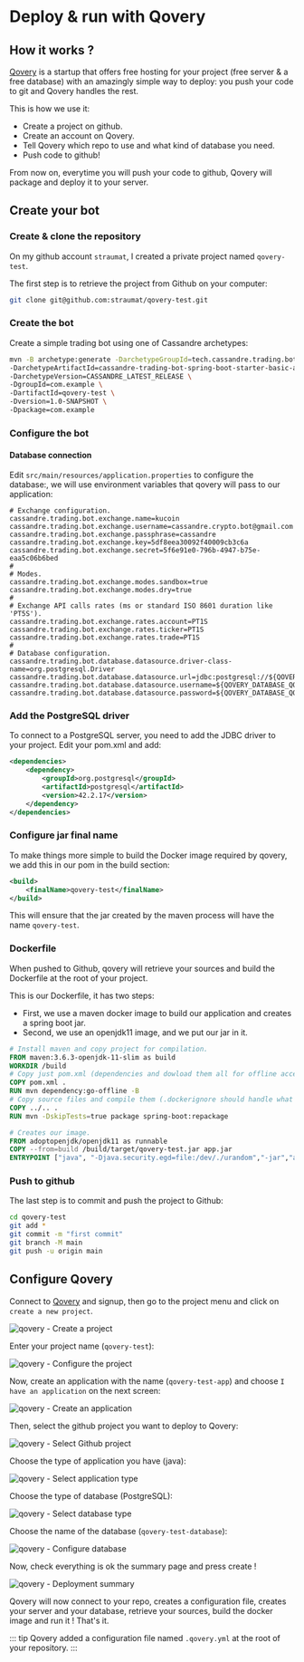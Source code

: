 # Deploy & run with Qovery

## How it works ?
[Qovery](https://www.qovery.com/) is a startup that offers free hosting for your project (free server & a free database) with an amazingly simple way to deploy: you push your code to git and Qovery handles the rest.

This is how we use it:
  * Create a project on github.
  * Create an account on Qovery.
  * Tell Qovery which repo to use and what kind of database you need.
  * Push code to github!

From now on, everytime you will push your code to github, Qovery will package and deploy it to your server.

## Create your bot

### Create & clone the repository
On my github account `straumat`, I created a private project named `qovery-test`.

The first step is to retrieve the project from Github on your computer:
```bash
git clone git@github.com:straumat/qovery-test.git
```

### Create the bot
Create a simple trading bot using one of Cassandre archetypes:
```bash
mvn -B archetype:generate -DarchetypeGroupId=tech.cassandre.trading.bot \
-DarchetypeArtifactId=cassandre-trading-bot-spring-boot-starter-basic-archetype \
-DarchetypeVersion=CASSANDRE_LATEST_RELEASE \
-DgroupId=com.example \
-DartifactId=qovery-test \
-Dversion=1.0-SNAPSHOT \
-Dpackage=com.example
```

### Configure the bot

#### Database connection
Edit `src/main/resources/application.properties` to configure the database:, we will use environment variables that qovery will pass to our application:

```properties
# Exchange configuration.
cassandre.trading.bot.exchange.name=kucoin
cassandre.trading.bot.exchange.username=cassandre.crypto.bot@gmail.com
cassandre.trading.bot.exchange.passphrase=cassandre
cassandre.trading.bot.exchange.key=5df8eea30092f40009cb3c6a
cassandre.trading.bot.exchange.secret=5f6e91e0-796b-4947-b75e-eaa5c06b6bed
#
# Modes.
cassandre.trading.bot.exchange.modes.sandbox=true
cassandre.trading.bot.exchange.modes.dry=true
#
# Exchange API calls rates (ms or standard ISO 8601 duration like 'PT5S').
cassandre.trading.bot.exchange.rates.account=PT1S
cassandre.trading.bot.exchange.rates.ticker=PT1S
cassandre.trading.bot.exchange.rates.trade=PT1S
#
# Database configuration.
cassandre.trading.bot.database.datasource.driver-class-name=org.postgresql.Driver
cassandre.trading.bot.database.datasource.url=jdbc:postgresql://${QOVERY_DATABASE_QOVERY_TEST_HOST}:5432/${QOVERY_DATABASE_QOVERY_TEST_DATABASE_NAME}
cassandre.trading.bot.database.datasource.username=${QOVERY_DATABASE_QOVERY_TEST_USERNAME}
cassandre.trading.bot.database.datasource.password=${QOVERY_DATABASE_QOVERY_TEST_PASSWORD}
```
### Add the PostgreSQL driver
To connect to a PostgreSQL server, you need to add the JDBC driver to your project. Edit your pom.xml and add:
```xml
<dependencies>
    <dependency>
        <groupId>org.postgresql</groupId>
        <artifactId>postgresql</artifactId>
        <version>42.2.17</version>
    </dependency>
</dependencies>
```

### Configure jar final name
To make things more simple to build the Docker image required by qovery, we add this in our pom in the build section:

```xml
<build>
    <finalName>qovery-test</finalName>
</build>
```

This will ensure that the jar created by the maven process will have the name `qovery-test`.

### Dockerfile
When pushed to Github, qovery will retrieve your sources and build the Dockerfile at the root of your project.

This is our Dockerfile, it has two steps:
  * First, we use a maven docker image to build our application and creates a spring boot jar.
  * Second, we use an openjdk11 image, and we put our jar in it.

```dockerfile
# Install maven and copy project for compilation.
FROM maven:3.6.3-openjdk-11-slim as build
WORKDIR /build  
# Copy just pom.xml (dependencies and dowload them all for offline access later - cache layer).
COPY pom.xml .
RUN mvn dependency:go-offline -B
# Copy source files and compile them (.dockerignore should handle what to copy).
COPY ../.. .
RUN mvn -DskipTests=true package spring-boot:repackage

# Creates our image.
FROM adoptopenjdk/openjdk11 as runnable
COPY --from=build /build/target/qovery-test.jar app.jar
ENTRYPOINT ["java", "-Djava.security.egd=file:/dev/./urandom","-jar","app.jar"]
```

### Push to github
The last step is to commit and push the project to Github:
```bash
cd qovery-test
git add *
git commit -m "first commit"
git branch -M main
git push -u origin main
```
## Configure Qovery
Connect to [Qovery](https://www.qovery.com/) and signup, then go to the project menu and click on `create a new project`.

![qovery - Create a project](./qovery-create-project.png)

Enter your project name (`qovery-test`):

![qovery - Configure the project](./qovery-configure-project.png)

Now, create an application with the name (`qovery-test-app`) and choose `I have an application` on the next screen:

![qovery - Create an application](./qovery-create-application.png)

Then, select the github project you want to deploy to Qovery:

![qovery - Select Github project](./qovery-select-github-project.png)

Choose the type of application you have (java):

![qovery - Select application type](./qovery-application-type-choice.png)

Choose the type of database (PostgreSQL):

![qovery - Select database type](./qovery-database-choice.png)

Choose the name of the database (`qovery-test-database`):

![qovery - Configure database](./qovery-database-configuration.png)

Now, check everything is ok the summary page and press create !

![qovery - Deployment summary](./qovery-deployment-summary.png)

Qovery will now connect to your repo, creates a configuration file, creates your server and your database, retrieve your sources, build the docker image and run it ! That's it.

::: tip
Qovery added a configuration file named `.qovery.yml` at the root of your repository.
:::
